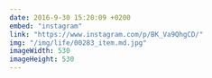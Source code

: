 ```yaml
---
date: 2016-9-30 15:20:09 +0200
embed: "instagram"
link: "https://www.instagram.com/p/BK_Va9QhgCD/"
img: "/img/life/00283_item.md.jpg"
imageWidth: 530
imageHeight: 530
---
```

